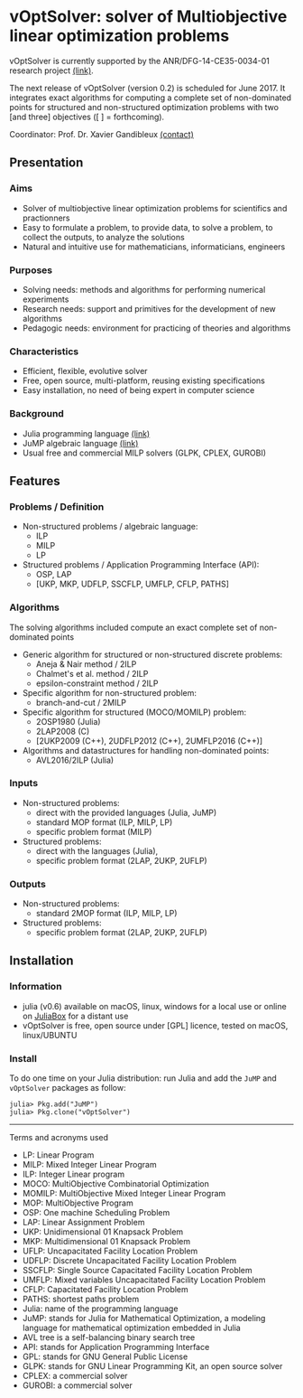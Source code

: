 # **vOptSolver**: solver of Multiobjective linear optimization problems

vOptSolver is currently supported by the ANR/DFG-14-CE35-0034-01 research project [(link)](https://voptproject.wordpress.com/). 

The next release of vOptSolver (version 0.2) is scheduled for June 2017.
It integrates exact algorithms for computing a complete set of non-dominated points for structured and non-structured optimization problems with two [and three] objectives ([ ] = forthcoming).

Coordinator: Prof. Dr. Xavier Gandibleux [(contact)](http://www.univ-nantes.fr/gandibleux-x)

## Presentation

### Aims
- Solver of multiobjective linear optimization problems for scientifics and practionners
- Easy to formulate a problem, to provide data, to solve a problem, to collect the outputs, to analyze the solutions
- Natural and intuitive use for mathematicians, informaticians, engineers

### Purposes
- Solving needs: methods and algorithms for performing numerical experiments
- Research needs: support and primitives for the development of new algorithms
- Pedagogic needs: environment for practicing of theories and algorithms

### Characteristics
- Efficient, flexible, evolutive solver
- Free, open source, multi-platform, reusing existing specifications
- Easy installation, no need of being expert in computer science

### Background
- Julia programming language [(link)](http://julialang.org/)
- JuMP algebraic language [(link)](https://jump.readthedocs.io/en/latest/)
- Usual free and commercial MILP solvers (GLPK, CPLEX, GUROBI)

## Features

### Problems / Definition
- Non-structured problems / algebraic language: 
    -   ILP
    -   MILP 
    -   LP
- Structured problems / Application Programming Interface (API): 
    -  OSP, LAP 
    -  [UKP, MKP, UDFLP, SSCFLP, UMFLP, CFLP, PATHS]

### Algorithms
The solving algorithms included compute an exact complete set of non-dominated points
- Generic algorithm for structured or non-structured discrete problems: 
    - Aneja & Nair method / 2ILP
    - Chalmet's et al. method / 2ILP
    - epsilon-constraint method / 2ILP 
- Specific algorithm for non-structured problem: 
    - branch-and-cut / 2MILP
- Specific algorithm for structured (MOCO/MOMILP) problem: 
    - 2OSP1980 (Julia)
    - 2LAP2008 (C)
    - [2UKP2009 (C++), 2UDFLP2012 (C++), 2UMFLP2016 (C++)]
- Algorithms and datastructures for handling non-dominated points: 
    - AVL2016/2ILP (Julia)

### Inputs
- Non-structured problems: 
    - direct with the provided languages (Julia, JuMP)
    - standard MOP format (ILP, MILP, LP)
    - specific problem format (MILP)
- Structured problems: 
    -  direct with the languages (Julia), 
    -  specific problem format (2LAP, 2UKP, 2UFLP)

### Outputs
- Non-structured problems: 
    - standard 2MOP format (ILP, MILP, LP)
- Structured problems: 
    - specific problem format (2LAP, 2UKP, 2UFLP)

## Installation

### Information
- julia (v0.6) available on macOS, linux, windows for a local use or online on [JuliaBox](https://juliabox.com/) for a distant use
- vOptSolver is free, open source under [GPL] licence, tested on macOS, linux/UBUNTU

### Install
To do one time on your Julia distribution: run Julia and add the `JuMP` and `vOptSolver` packages as follow:


```
julia> Pkg.add("JuMP")
julia> Pkg.clone("vOptSolver")
```
---

Terms and acronyms used
- LP: Linear Program
- MILP: Mixed Integer Linear Program
- ILP: Integer Linear program
- MOCO: MultiObjective Combinatorial Optimization
- MOMILP: MultiObjective Mixed Integer Linear Program
- MOP: MultiObjective Program
- OSP: One machine Scheduling Problem
- LAP: Linear Assignment Problem
- UKP: Unidimensional 01 Knapsack Problem
- MKP: Multidimensional 01 Knapsack Problem
- UFLP: Uncapacitated Facility Location Problem
- UDFLP: Discrete Uncapacitated  Facility Location Problem
- SSCFLP: Single Source Capacitated Facility Location Problem
- UMFLP:  Mixed variables Uncapacitated Facility Location Problem
- CFLP: Capacitated Facility Location Problem
- PATHS: shortest paths problem
- Julia: name of the programming language
- JuMP: stands for Julia for Mathematical Optimization, a modeling language for mathematical optimization embedded in Julia
- AVL tree is a self-balancing binary search tree
- API: stands for Application Programming Interface
- GPL: stands for GNU General Public License
- GLPK: stands for GNU Linear Programming Kit, an open source solver
- CPLEX: a commercial solver
- GUROBI: a commercial solver


